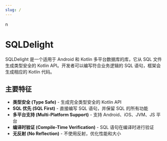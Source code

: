 ```yaml
---
slug: /
---
```

n
# SQLDelight

SQLDelight 是一个适用于 Android 和 Kotlin 多平台数据库的库，它从 SQL 文件生成类型安全的 Kotlin API。开发者可以编写符合业务逻辑的 SQL 语句，框架会生成相应的 Kotlin 代码。

## 主要特征

- **类型安全 (Type Safe)** - 生成完全类型安全的 Kotlin API
- **SQL 优先 (SQL First)** - 直接编写 SQL 语句，并保留 SQL 的所有功能
- **多平台支持 (Multi-Platform Support)** - 支持 Android、iOS、JVM、JS 平台
- **编译时验证 (Compile-Time Verification)** - SQL 语句在编译时进行验证
- **无反射 (No Reflection)** - 不使用反射，优化性能和大小